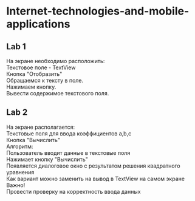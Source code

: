 # Internet-technologies-and-mobile-applications
## Lab 1
На экране необходимо расположить:  
Текстовое поле - TextView  
Кнопка "Отобразить"  
Обращаемся к тексту в поле.  
Нажимаем кнопку.  
Вывести содержимое текстового поля.
## Lab 2
На экране располагается:  
Текстовые поля для ввода коэффициентов a,b,c  
Кнопка "Вычислить"  
Алгоритм:  
Пользователь вводит данные в текстовые поля  
Нажимает кнопку "Вычислить"  
Появляется диалоговое окно с результатом решения квадратного уравнения  
Как вариант можно заменить на вывод в TextView на самом экране  
Важно!  
Провести проверку на корректность ввода данных

